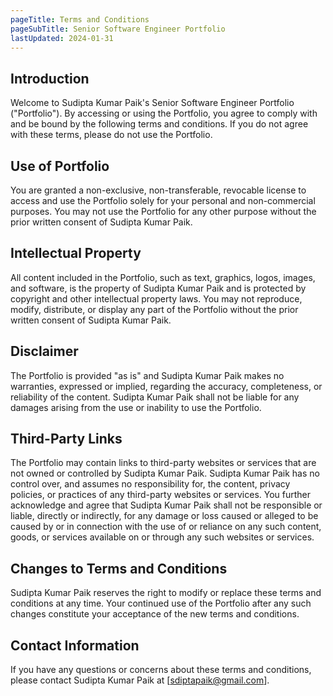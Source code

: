 ```yaml
---
pageTitle: Terms and Conditions
pageSubTitle: Senior Software Engineer Portfolio
lastUpdated: 2024-01-31
---
```


## Introduction

Welcome to Sudipta Kumar Paik's Senior Software Engineer Portfolio ("Portfolio"). By accessing or using the Portfolio, you agree to comply with and be bound by the following terms and conditions. If you do not agree with these terms, please do not use the Portfolio.

## Use of Portfolio

You are granted a non-exclusive, non-transferable, revocable license to access and use the Portfolio solely for your personal and non-commercial purposes. You may not use the Portfolio for any other purpose without the prior written consent of Sudipta Kumar Paik.

## Intellectual Property

All content included in the Portfolio, such as text, graphics, logos, images, and software, is the property of Sudipta Kumar Paik and is protected by copyright and other intellectual property laws. You may not reproduce, modify, distribute, or display any part of the Portfolio without the prior written consent of Sudipta Kumar Paik.

## Disclaimer

The Portfolio is provided "as is" and Sudipta Kumar Paik makes no warranties, expressed or implied, regarding the accuracy, completeness, or reliability of the content. Sudipta Kumar Paik shall not be liable for any damages arising from the use or inability to use the Portfolio.

## Third-Party Links

The Portfolio may contain links to third-party websites or services that are not owned or controlled by Sudipta Kumar Paik. Sudipta Kumar Paik has no control over, and assumes no responsibility for, the content, privacy policies, or practices of any third-party websites or services. You further acknowledge and agree that Sudipta Kumar Paik shall not be responsible or liable, directly or indirectly, for any damage or loss caused or alleged to be caused by or in connection with the use of or reliance on any such content, goods, or services available on or through any such websites or services.

## Changes to Terms and Conditions

Sudipta Kumar Paik reserves the right to modify or replace these terms and conditions at any time. Your continued use of the Portfolio after any such changes constitute your acceptance of the new terms and conditions.

## Contact Information

If you have any questions or concerns about these terms and conditions, please contact Sudipta Kumar Paik at [sdiptapaik@gmail.com].
